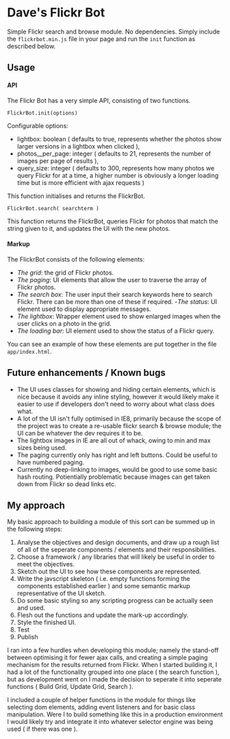 Dave's Flickr Bot
=========

Simple Flickr search and browse module.  No dependencies.  Simply include the <code>flickrbot.min.js</code> file in your page and run the <code>init</code> function as described below.

## Usage

####  API

The Flickr Bot has a very simple API, consisting of two functions.

    FlickrBot.init(options)
 
Configurable options:

- lightbox: boolean ( defaults to true, represents whether the photos show larger versions in a lightbox when clicked ),
- photos_\_per\_page: integer ( defaults to 21, represents the number of images per page of results ),
- query\_size: integer ( defaults to 300, represents how many photos we query Flickr for at a time, a higher number is obviously a longer loading time but is more efficient with ajax requests )

This function initialises and returns the FlickrBot. 

    FlickrBot.search( searchterm )

This function returns the FlickrBot, queries Flickr for photos that match the string given to it, and updates the UI with the new photos. 


#### Markup
The FlickrBot consists of the following elements:

- *The grid*: the grid of Flickr photos.
- *The paging*: UI elements that allow the user to traverse the array of Flickr photos.
- *The search box*: The user input their search keywords here to search Flickr. There can be more than one of these if required.
 -*The status*: UI element used to display appropriate messages.
- *The lightbox*: Wrapper element used to show enlarged images when the user clicks on a photo in the grid.
- *The loading bar*: UI element used to show the status of a Flickr query.

You can see an example of how these elements are put together in the file <code>app/index.html</code>.

## Future enhancements / Known bugs

- The UI uses classes for showing and hiding certain elements, which is nice because it avoids any inline styling, however it would likely make it easier to use if developers don't need to worry about what class does what.
- A lot of the UI isn't fully optimised in IE8, primarily because the scope of the project was to create a re-usable flickr search & browse module; the UI can be whatever the dev requires it to be.
- The lightbox images in IE are all out of whack, owing to min and max sizes being used.
- The paging currently only has right and left buttons.  Could be useful to have numbered paging.
- Currently no deep-linking to images, would be good to use some basic hash routing.  Potientially problematic because images can get taken down from Flickr so dead links etc.

## My approach

My basic approach to building a module of this sort can be summed up in the following steps:

1. Analyse the objectives and design documents, and draw up a rough list of all of the seperate components / elements and their responsibilities.
2. Choose a framework / any libraries that will likely be useful in order to meet the objectives.
3. Sketch out the UI to see how these components are represented.
4. Write the javscript skeleton ( i.e. empty functions forming the components established earlier ) and some semantic markup representative of the UI sketch.
5. Do some basic styling so any scripting progress can be actually seen and used.
6. Flesh out the functions and update the mark-up accordingly.
7. Style the finished UI.
8. Test
9. Publish

I ran into a few hurdles when developing this module; namely the stand-off between optimising it for fewer ajax calls, and creating a simple paging mechanism for the results returned from Flickr.  When I started building it, I had a lot of the functionality grouped into one place ( the search function ), but as development went on I made the decision to seperate it into seperate functions ( Build Grid, Update Grid, Search ).

I included a couple of helper functions in the module for things like selecting dom elements, adding event listeners and for basic class manipulation.  Were I to build something like this in a production environment I would likely try and integrate it into whatever selector engine was being used ( if there was one ).